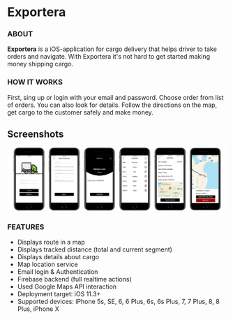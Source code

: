 # Exportera

### ABOUT
**Exportera** is a iOS-application for cargo delivery that helps driver to take orders and navigate.  With Exportera it's not hard to get started making money shipping cargo.

### HOW IT WORKS
First, sing up or login with your email and password.
Choose order from list of orders. You can also look for details.
Follow the directions on the map, get cargo to the customer safely and make money. 

## Screenshots
<img src="https://github.com/earine/exportera/blob/master/screens.png" width="960" style="max-width:100%;" alt="screenshots">


### FEATURES
<ul>
<li>Displays route in a map</li>
  <li>Displays tracked distance (total and current segment)</li>
   <li>Displays details about cargo</li>
<li>Map location service</li>
<li>Email login & Authentication</li>
<li>Firebase backend (full realtime actions)</li>
<li>Used Google Maps API interaction</li>
<li>Deployment target: iOS 11.3+</li>
<li>Supported devices: iPhone 5s, SE, 6, 6 Plus, 6s, 6s Plus, 7, 7 Plus, 8, 8 Plus, iPhone X </li>
</ul>


